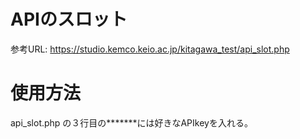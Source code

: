 # APIのスロット
参考URL: https://studio.kemco.keio.ac.jp/kitagawa_test/api_slot.php
# 使用方法
api_slot.php の３行目の*******には好きなAPIkeyを入れる。
